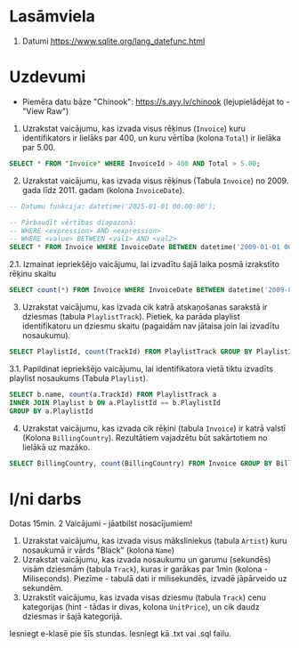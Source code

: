 # Lasāmviela

1. Datumi https://www.sqlite.org/lang_datefunc.html

# Uzdevumi

* Piemēra datu bāze "Chinook": https://s.ayy.lv/chinook (lejupielādējat to - "View Raw")

1. Uzrakstat vaicājumu, kas izvada visus rēķinus (`Invoice`) kuru identifikators ir lielāks par 400, un kuru vērtība (kolona `Total`) ir lielāka par 5.00.
```sql
SELECT * FROM "Invoice" WHERE InvoiceId > 400 AND Total > 5.00;
```

2. Uzrakstat vaicājumu, kas izvada visus rēķinus (Tabula `Invoice`) no 2009. gada līdz 2011. gadam (kolona `InvoiceDate`).
```sql
-- Datumu funkcija: datetime('2025-01-01 00:00:00');

-- Pārbaudīt vērtības diapazonā:
-- WHERE <expression> AND <expression>
-- WHERE <value> BETWEEN <val1> AND <val2>
SELECT * FROM Invoice WHERE InvoiceDate BETWEEN datetime('2009-01-01 00:00:00') AND datetime('2011-01-01 00:00:00')
```
2.1. Izmainat iepriekšējo vaicājumu, lai izvadītu šajā laika posmā izrakstīto rēķinu skaitu
```sql
SELECT count(*) FROM Invoice WHERE InvoiceDate BETWEEN datetime('2009-01-01 00:00:00') AND datetime('2011-01-01 00:00:00')
```

3. Uzrakstat vaicājumu, kas izvada cik katrā atskaņošanas sarakstā ir dziesmas (tabula `PlaylistTrack`). Pietiek, ka parāda playlist identifikatoru un dziesmu skaitu (pagaidām nav jātaisa join lai izvadītu nosaukumu).
```sql
SELECT PlaylistId, count(TrackId) FROM PlaylistTrack GROUP BY PlaylistId
```

3.1. Papildinat iepriekšējo vaicājumu, lai identifikatora vietā tiktu izvadīts playlist nosaukums (Tabula `Playlist`).
```sql
SELECT b.name, count(a.TrackId) FROM PlaylistTrack a
INNER JOIN Playlist b ON a.PlaylistId == b.PlaylistId
GROUP BY a.PlaylistId
```

4. Uzrakstat vaicājumu, kas izvada cik rēķini (tabula `Invoice`) ir katrā valstī (Kolona `BillingCountry`). Rezultātiem vajadzētu būt sakārtotiem no lielākā uz mazāko.

```sql
SELECT BillingCountry, count(BillingCountry) FROM Invoice GROUP BY BillingCountry ORDER BY count(BillingCountry) DESC
```

# I/ni darbs
Dotas 15min. 2 Vaicājumi - jāatbilst nosacījumiem!

1. Uzrakstat vaicājumu, kas izvada visus māksliniekus (tabula `Artist`) kuru nosaukumā ir vārds "Black" (kolona `Name`)
2. Uzrakstat vaicājumu, kas izvada nosaukumu un garumu (sekundēs) visām dziesmām (tabula `Track`), kuras ir garākas par 1min (kolona - Miliseconds). Piezīme - tabulā dati ir milisekundēs, izvadē jāpārveido uz sekundēm.
3. Uzrakstīt vaicājumu, kas izvada visas dziesmu (tabula `Track`) cenu kategorijas (hint - tādas ir divas, kolona `UnitPrice`), un cik daudz dziesmas ir šajā kategorijā.

Iesniegt e-klasē pie šīs stundas. Iesniegt kā .txt vai .sql failu.